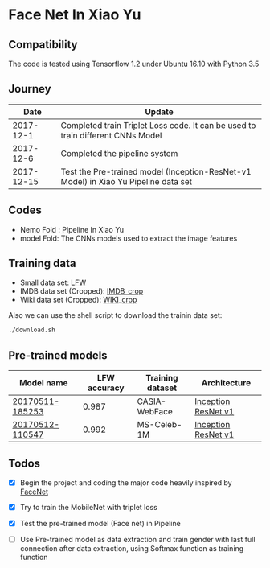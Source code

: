 # Face Net In Xiao Yu

## Compatibility
The code is tested using Tensorflow 1.2 under Ubuntu 16.10 with Python 3.5

## Journey
| Date | Update |
|------|--------|
|2017-12-1 | Completed train Triplet Loss code. It can be used to train different CNNs Model|
|2017-12-6 | Completed the pipeline system|
|2017-12-15| Test the Pre-trained model (Inception-ResNet-v1 Model) in Xiao Yu Pipeline data set|

## Codes

- Nemo Fold : Pipeline In Xiao Yu
- model Fold: The CNNs models used to extract the image features

## Training data

- Small data set: [LFW](http://vis-www.cs.umass.edu/lfw/lfw.tgz)
- IMDB data set (Cropped): [IMDB_crop](https://data.vision.ee.ethz.ch/cvl/rrothe/imdb-wiki/static/imdb_crop.tar)
- Wiki data set (Cropped): [WIKI_crop](https://data.vision.ee.ethz.ch/cvl/rrothe/imdb-wiki/static/wiki_crop.tar)

Also we can use the shell script to download the trainin data set:
```sh
./download.sh
```

## Pre-trained models
| Model name      | LFW accuracy | Training dataset | Architecture |
|-----------------|--------------|------------------|-------------|
| [20170511-185253](https://drive.google.com/file/d/0B5MzpY9kBtDVOTVnU3NIaUdySFE) | 0.987        | CASIA-WebFace    | [Inception ResNet v1](https://github.com/davidsandberg/facenet/blob/master/src/models/inception_resnet_v1.py) |
| [20170512-110547](https://drive.google.com/file/d/0B5MzpY9kBtDVZ2RpVDYwWmxoSUk) | 0.992        | MS-Celeb-1M      | [Inception ResNet v1](https://github.com/davidsandberg/facenet/blob/master/src/models/inception_resnet_v1.py) |

## Todos

- [x] Begin the project and coding the major code heavily inspired by [FaceNet](https://github.com/davidsandberg/facenet)
- [x] Try to train the MobileNet with triplet loss
- [x] Test the pre-trained model (Face net) in Pipeline
- [ ] Use Pre-trained model as data extraction and train gender with last full connection after data extraction, using Softmax function as training function


